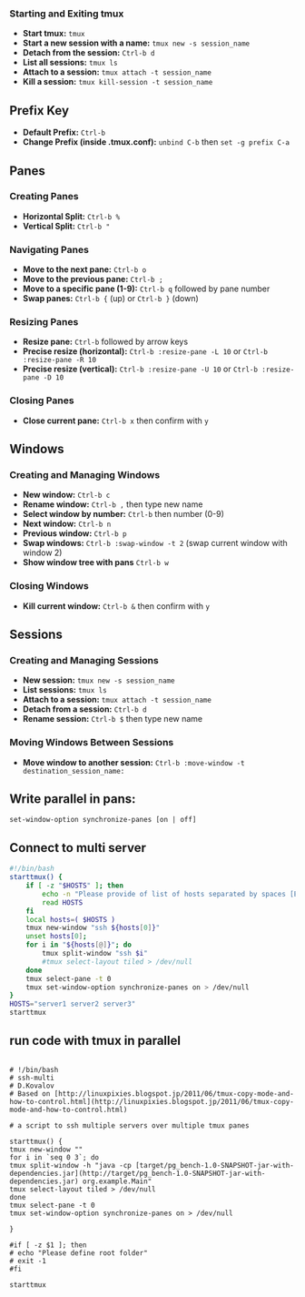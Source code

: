 ### Starting and Exiting tmux

- **Start tmux:** `tmux`
- **Start a new session with a name:** `tmux new -s session_name`
- **Detach from the session:** `Ctrl-b d`
- **List all sessions:** `tmux ls`
- **Attach to a session:** `tmux attach -t session_name`
- **Kill a session:** `tmux kill-session -t session_name`

## Prefix Key

- **Default Prefix:** `Ctrl-b`
- **Change Prefix (inside .tmux.conf):** `unbind C-b` then `set -g prefix C-a`

## Panes

### Creating Panes

- **Horizontal Split:** `Ctrl-b %`
- **Vertical Split:** `Ctrl-b "`

### Navigating Panes

- **Move to the next pane:** `Ctrl-b o`
- **Move to the previous pane:** `Ctrl-b ;`
- **Move to a specific pane (1-9):** `Ctrl-b q` followed by pane number
- **Swap panes:** `Ctrl-b {` (up) or `Ctrl-b }` (down)

### Resizing Panes

- **Resize pane:** `Ctrl-b` followed by arrow keys
- **Precise resize (horizontal):** `Ctrl-b :resize-pane -L 10` or `Ctrl-b :resize-pane -R 10`
- **Precise resize (vertical):** `Ctrl-b :resize-pane -U 10` or `Ctrl-b :resize-pane -D 10`

### Closing Panes

- **Close current pane:** `Ctrl-b x` then confirm with `y`

## Windows

### Creating and Managing Windows

- **New window:** `Ctrl-b c`
- **Rename window:** `Ctrl-b ,` then type new name
- **Select window by number:** `Ctrl-b` then number (0-9)
- **Next window:** `Ctrl-b n`
- **Previous window:** `Ctrl-b p`
- **Swap windows:** `Ctrl-b :swap-window -t 2` (swap current window with window 2)
- **Show window tree with pans** `Ctrl-b w`

### Closing Windows

- **Kill current window:** `Ctrl-b &` then confirm with `y`

## Sessions

### Creating and Managing Sessions

- **New session:** `tmux new -s session_name`
- **List sessions:** `tmux ls`
- **Attach to a session:** `tmux attach -t session_name`
- **Detach from a session:** `Ctrl-b d`
- **Rename session:** `Ctrl-b $` then type new name

### Moving Windows Between Sessions

- **Move window to another session:** `Ctrl-b :move-window -t destination_session_name:`

## Write parallel in pans: 
```
set-window-option synchronize-panes [on | off]
```


## Connect to multi server 
```bash
#!/bin/bash  
starttmux() {  
	if [ -z "$HOSTS" ]; then  
		echo -n "Please provide of list of hosts separated by spaces [ENTER]: "  
		read HOSTS  
	fi  
	local hosts=( $HOSTS )  
	tmux new-window "ssh ${hosts[0]}"  
	unset hosts[0];  
	for i in "${hosts[@]}"; do  
		tmux split-window "ssh $i"  
		#tmux select-layout tiled > /dev/null  
	done  
	tmux select-pane -t 0  
	tmux set-window-option synchronize-panes on > /dev/null  
}  
HOSTS="server1 server2 server3"  
starttmux
```


## run code with tmux in parallel
``` 
  
# !/bin/bash  
# ssh-multi  
# D.Kovalov  
# Based on [http://linuxpixies.blogspot.jp/2011/06/tmux-copy-mode-and-how-to-control.html](http://linuxpixies.blogspot.jp/2011/06/tmux-copy-mode-and-how-to-control.html)  
  
# a script to ssh multiple servers over multiple tmux panes  
  
starttmux() {  
tmux new-window ""  
for i in `seq 0 3`; do  
tmux split-window -h "java -cp [target/pg_bench-1.0-SNAPSHOT-jar-with-dependencies.jar](http://target/pg_bench-1.0-SNAPSHOT-jar-with-dependencies.jar) org.example.Main"  
tmux select-layout tiled > /dev/null  
done  
tmux select-pane -t 0  
tmux set-window-option synchronize-panes on > /dev/null  
  
}  
  
#if [ -z $1 ]; then  
# echo "Please define root folder"  
# exit -1  
#fi  
  
starttmux
```